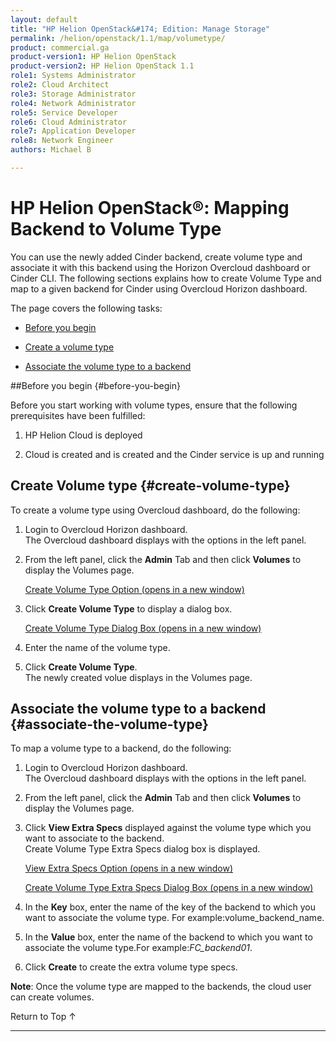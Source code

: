 ```yaml
---
layout: default
title: "HP Helion OpenStack&#174; Edition: Manage Storage"
permalink: /helion/openstack/1.1/map/volumetype/
product: commercial.ga
product-version1: HP Helion OpenStack
product-version2: HP Helion OpenStack 1.1
role1: Systems Administrator 
role2: Cloud Architect 
role3: Storage Administrator 
role4: Network Administrator 
role5: Service Developer 
role6: Cloud Administrator 
role7: Application Developer 
role8: Network Engineer 
authors: Michael B

---
```

<!--PUBLISHED-->


<script>

function PageRefresh {
onLoad="window.refresh"
}

PageRefresh();

</script>

<!---
<p style="font-size: small;"> <a href="/helion/openstack/1.1/install-beta/kvm/">&#9664; PREV</a> | <a href="/helion/openstack/1.1/install-beta-overview/">&#9650; UP</a> | <a href="/helion/openstack/1.1/install-beta/esx/">NEXT &#9654;</a> </p> -->


# HP Helion OpenStack&#174;: Mapping Backend to Volume Type

You can use the newly added Cinder backend, create volume type and associate it with this backend using the Horizon Overcloud dashboard or Cinder CLI. The following sections explains how to create Volume Type and map to a given backend for Cinder using Overcloud Horizon dashboard.


The page covers the following tasks:
 
* [Before you begin](#before-you-begin)

* [Create a volume type](#create-volume-type)

* [Associate the volume type to a backend](#associate-the-volume-type)


##Before you begin {#before-you-begin}

Before you start working with volume types, ensure that the following prerequisites have been fulfilled:

1. HP Helion Cloud is deployed

2. Cloud is created and is created and the Cinder service is up and running

## Create Volume type {#create-volume-type}

To create a volume type using Overcloud dashboard, do the following:

1. Login to Overcloud Horizon dashboard.<br> The Overcloud dashboard displays with the options in the left panel.  

2. From the left panel, click the **Admin** Tab and then click **Volumes** to display the Volumes page. 

	<a href="javascript:window.open('/content/documentation/media/create-volumetype.png','_blank','toolbar=no,menubar=no,resizable=yes,scrollbars=yes')">Create Volume Type Option (opens in a new window)</a>

3. Click **Create Volume Type** to display a dialog box.

	<a href="javascript:window.open('/content/documentation/media/create-volumetype1.png','_blank','toolbar=no,menubar=no,resizable=yes,scrollbars=yes')">Create Volume Type Dialog Box (opens in a new window)</a>

4. Enter the name of the volume type.

5. Click **Create Volume Type**.<br>The newly created volue displays in the Volumes page.


## Associate the volume type to a backend {#associate-the-volume-type}

To map a volume type to a backend, do the following:

1. Login to Overcloud Horizon dashboard.<br> The Overcloud dashboard displays with the options in the left panel.

2. From the left panel, click the **Admin** Tab and then click **Volumes** to display the Volumes page. 

3. Click **View Extra Specs** displayed against the volume type which you want to associate to the backend.<br> Create Volume Type Extra Specs dialog box is displayed.

	<a href="javascript:window.open('/content/documentation/media/view-extra-specs.png','_blank','toolbar=no,menubar=no,resizable=yes,scrollbars=yes')">View Extra Specs Option (opens in a new window)</a>

	<a href="javascript:window.open('/content/documentation/media/view-extra-specs1.png','_blank','toolbar=no,menubar=no,resizable=yes,scrollbars=yes')"> Create Volume Type Extra Specs Dialog Box (opens in a new window)</a>

4. In the **Key** box, enter the name of the key of the backend to which you want to associate the volume type. For example:volume&#095;backend_name.

5. In the **Value** box, enter the name of the backend to which you want to associate the volume type.For example:*FC_backend01*.

6. Click **Create** to create the extra volume type specs.


**Note**: Once the volume type are mapped to the backends, the cloud user can create volumes.

<a href="#top" style="padding:14px 0px 14px 0px; text-decoration: none;"> Return to Top &#8593; </a>

----

